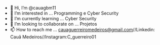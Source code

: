 - 👋 Hi, I’m @cauagbm11
- 👀 I’m interested in ... Programming e Cyber Security
- 🌱 I’m currently learning ... Cyber Security
- 💞️ I’m looking to collaborate on ... Projetos 
- 📫 How to reach me ... cauaguerreiromedeiros@gmail.com//Linkedin: Cauã Medeiros//Instagram:C_guerreiro01

<!---
cauagbm11/cauagbm11 is a ✨ special ✨ repository because its `README.md` (this file) appears on your GitHub profile.
You can click the Preview link to take a look at your changes.
--->
